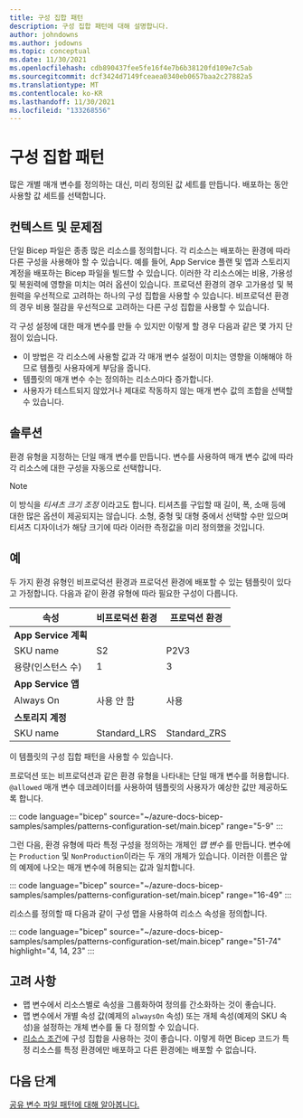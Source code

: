 ```yaml
---
title: 구성 집합 패턴
description: 구성 집합 패턴에 대해 설명합니다.
author: johndowns
ms.author: jodowns
ms.topic: conceptual
ms.date: 11/30/2021
ms.openlocfilehash: cdb890437fee5fe16f4e7b6b38120fd109e7c5ab
ms.sourcegitcommit: dcf3424d7149fceaea0340eb0657baa2c27882a5
ms.translationtype: MT
ms.contentlocale: ko-KR
ms.lasthandoff: 11/30/2021
ms.locfileid: "133268556"
---
```

# <a name="configuration-set-pattern"></a>구성 집합 패턴

많은 개별 매개 변수를 정의하는 대신, 미리 정의된 값 세트를 만듭니다. 배포하는 동안 사용할 값 세트를 선택합니다.

## <a name="context-and-problem"></a>컨텍스트 및 문제점

단일 Bicep 파일은 종종 많은 리소스를 정의합니다. 각 리소스는 배포하는 환경에 따라 다른 구성을 사용해야 할 수 있습니다. 예를 들어, App Service 플랜 및 앱과 스토리지 계정을 배포하는 Bicep 파일을 빌드할 수 있습니다. 이러한 각 리소스에는 비용, 가용성 및 복원력에 영향을 미치는 여러 옵션이 있습니다. 프로덕션 환경의 경우 고가용성 및 복원력을 우선적으로 고려하는 하나의 구성 집합을 사용할 수 있습니다. 비프로덕션 환경의 경우 비용 절감을 우선적으로 고려하는 다른 구성 집합을 사용할 수 있습니다.

각 구성 설정에 대한 매개 변수를 만들 수 있지만 이렇게 할 경우 다음과 같은 몇 가지 단점이 있습니다.

- 이 방법은 각 리소스에 사용할 값과 각 매개 변수 설정이 미치는 영향을 이해해야 하므로 템플릿 사용자에게 부담을 줍니다.
- 템플릿의 매개 변수 수는 정의하는 리소스마다 증가합니다.
- 사용자가 테스트되지 않았거나 제대로 작동하지 않는 매개 변수 값의 조합을 선택할 수 있습니다.

## <a name="solution"></a>솔루션

환경 유형을 지정하는 단일 매개 변수를 만듭니다. 변수를 사용하여 매개 변수 값에 따라 각 리소스에 대한 구성을 자동으로 선택합니다.

> [!NOTE]
> 이 방식을 _티셔츠 크기 조정_ 이라고도 합니다. 티셔츠를 구입할 때 길이, 폭, 소매 등에 대한 많은 옵션이 제공되지는 않습니다. 소형, 중형 및 대형 중에서 선택할 수만 있으며 티셔츠 디자이너가 해당 크기에 따라 이러한 측정값을 미리 정의했을 것입니다.

## <a name="example"></a>예

두 가지 환경 유형인 비프로덕션 환경과 프로덕션 환경에 배포할 수 있는 템플릿이 있다고 가정합니다. 다음과 같이 환경 유형에 따라 필요한 구성이 다릅니다.

| 속성 | 비프로덕션 환경 | 프로덕션 환경 |
|-|-|-|
| **App Service 계획** |
| SKU name | S2 | P2V3 |
| 용량(인스턴스 수) | 1 | 3 |
| **App Service 앱** |
| Always On | 사용 안 함 | 사용 |
| **스토리지 계정** |
| SKU name | Standard_LRS | Standard_ZRS |

이 템플릿의 구성 집합 패턴을 사용할 수 있습니다.

프로덕션 또는 비프로덕션과 같은 환경 유형을 나타내는 단일 매개 변수를 허용합니다. `@allowed` 매개 변수 데코레이터를 사용하여 템플릿의 사용자가 예상한 값만 제공하도록 합니다.

::: code language="bicep" source="~/azure-docs-bicep-samples/samples/patterns-configuration-set/main.bicep" range="5-9" :::

그런 다음, 환경 유형에 따라 특정 구성을 정의하는 개체인 _맵 변수_ 를 만듭니다. 변수에는 `Production` 및 `NonProduction`이라는 두 개의 개체가 있습니다. 이러한 이름은 앞의 예제에 나오는 매개 변수에 허용되는 값과 일치합니다.

::: code language="bicep" source="~/azure-docs-bicep-samples/samples/patterns-configuration-set/main.bicep" range="16-49" :::

리소스를 정의할 때 다음과 같이 구성 맵을 사용하여 리소스 속성을 정의합니다.

::: code language="bicep" source="~/azure-docs-bicep-samples/samples/patterns-configuration-set/main.bicep" range="51-74" highlight="4, 14, 23" :::

## <a name="considerations"></a>고려 사항

- 맵 변수에서 리소스별로 속성을 그룹화하여 정의를 간소화하는 것이 좋습니다.
- 맵 변수에서 개별 속성 값(예제의 `alwaysOn` 속성) 또는 개체 속성(예제의 SKU 속성)을 설정하는 개체 변수를 둘 다 정의할 수 있습니다.
- [리소스 조건](conditional-resource-deployment.md)에 구성 집합을 사용하는 것이 좋습니다. 이렇게 하면 Bicep 코드가 특정 리소스를 특정 환경에만 배포하고 다른 환경에는 배포할 수 없습니다.

## <a name="next-steps"></a>다음 단계

[공유 변수 파일 패턴에 대해 알아봅니다.](patterns-shared-variable-file.md)
